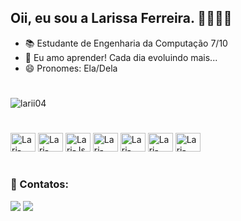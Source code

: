 ## Oii, eu sou a Larissa Ferreira. 👋👱🏻‍♀️

- 📚 Estudante de Engenharia da Computação 7/10
- 🌱 Eu amo aprender! Cada dia evoluindo mais...
- 😄 Pronomes: Ela/Dela
#

<img src="https://github-readme-stats.vercel.app/api/top-langs?username=Larii04&show_icons=true&locale=en&layout=compact&theme=dark" alt="larii04"/>

#

<div style="display: inline-block;">
  <a href = "https://github.com/Larii04"><img alt="Lari-HTML" height="30" width="40" src="https://cdn.jsdelivr.net/gh/devicons/devicon@latest/icons/html5/html5-original.svg"></a>
  <a href = "https://github.com/Larii04"><img alt="Lari-CSS" height="30" width="40" src="https://cdn.jsdelivr.net/gh/devicons/devicon@latest/icons/css3/css3-original.svg"></a>
  <a href = "https://github.com/Larii04"><img alt="Lari-Js" height="30" width="40" src="https://cdn.jsdelivr.net/gh/devicons/devicon@latest/icons/javascript/javascript-original.svg"></a>
  <a href = "https://github.com/Larii04"><img alt="Lari-Csharp" height="30" width="40" src="https://cdn.jsdelivr.net/gh/devicons/devicon@latest/icons/csharp/csharp-original.svg"></a>
  <a href = "https://github.com/Larii04"><img alt="Lari-C++" height="30" width="40" src="https://cdn.jsdelivr.net/gh/devicons/devicon@latest/icons/cplusplus/cplusplus-original.svg"></a>
  <a href = "https://github.com/Larii04"><img alt="Lari-ReactNative" height="30" width="40" src="https://reactnative.dev/img/header_logo.svg"></a>
  <a href = "https://github.com/Larii04"><img alt="Lari-Python" height="30" width="40" src="https://cdn.jsdelivr.net/gh/devicons/devicon@latest/icons/python/python-original.svg"></a>
</div>

#
### 📱 Contatos:
<div style="display: inline_block">
  <a href = "mailto:larissagfandrade@gmail.com"><img src="https://img.shields.io/badge/-Gmail-%23333?style=for-the-badge&logo=gmail&logoColor=red" target="_blank"></a>
  <a href="https://www.linkedin.com/in/larissa-ferreira-643073201/" target="_blank"><img src="https://img.shields.io/badge/-LinkedIn-%230077B5?style=for-the-badge&logo=linkedin&logoColor=white" target="_blank"></a>

  
</div>
